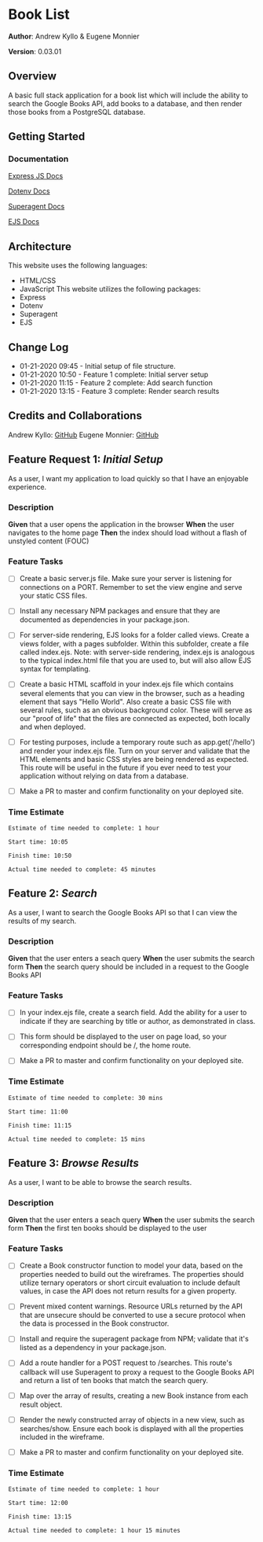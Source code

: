 
  

# Book List
  

**Author**: Andrew Kyllo & Eugene Monnier

**Version**: 0.03.01

  

## Overview

A basic full stack application for a book list which will include the ability to search the Google Books API, add books to a database, and then render those books from a PostgreSQL database.

  

## Getting Started

### Documentation

[Express JS Docs](http://expressjs.com/en/4x/api.html)

[Dotenv Docs](https://www.npmjs.com/package/dotenv)

[Superagent Docs](https://ejs.co/)

[EJS Docs](https://visionmedia.github.io/superagent/)


## Architecture

<!-- Provide a detailed description of the application design. What technologies (languages, libraries, etc) you're using, and any other relevant design information. -->
This website uses the following languages:
 - HTML/CSS
 - JavaScript
This website utilizes the following packages:
 - Express
 - Dotenv
 - Superagent
 - EJS

## Change Log

<!-- Use this area to document the iterative changes made to your application as each feature is successfully implemented. Use time stamps. Here's an examples:-->

 - 01-21-2020 09:45 - Initial setup of file structure.
 - 01-21-2020 10:50 - Feature 1 complete: Initial server setup
 - 01-21-2020 11:15 - Feature 2 complete: Add search function
 - 01-21-2020 13:15 - Feature 3 complete: Render search results

## Credits and Collaborations

<!-- Give credit (and a link) to other people or resources that helped you build this application. -->
Andrew Kyllo: [GitHub](https://github.com/kyllo34)
Eugene Monnier: [GitHub](https://github.com/eugenemonnier)
  

## Feature Request 1: *Initial Setup*
As a user, I want my application to load quickly so that I have an enjoyable experience.

### Description
**Given** that a user opens the application in the browser
**When** the user navigates to the home page
**Then** the index should load without a flash of unstyled content (FOUC)

### Feature Tasks

- [ ] Create a basic server.js file. Make sure your server is listening for connections on a PORT. Remember to set the view engine and serve your static CSS files.

- [ ] Install any necessary NPM packages and ensure that they are documented as dependencies in your package.json.

- [ ] For server-side rendering, EJS looks for a folder called views. Create a views folder, with a pages subfolder. Within this subfolder, create a file called index.ejs. Note: with server-side rendering, index.ejs is analogous to the typical index.html file that you are used to, but will also allow EJS syntax for templating.

- [ ] Create a basic HTML scaffold in your index.ejs file which contains several elements that you can view in the browser, such as a heading element that says "Hello World". Also create a basic CSS file with several rules, such as an obvious background color. These will serve as our "proof of life" that the files are connected as expected, both locally and when deployed.

- [ ] For testing purposes, include a temporary route such as app.get('/hello') and render your index.ejs file. Turn on your server and validate that the HTML elements and basic CSS styles are being rendered as expected. This route will be useful in the future if you ever need to test your application without relying on data from a database.

- [ ] Make a PR to master and confirm functionality on your deployed site.

### Time Estimate
```
Estimate of time needed to complete: 1 hour

Start time: 10:05

Finish time: 10:50

Actual time needed to complete: 45 minutes
```

## Feature 2: *Search*
As a user, I want to search the Google Books API so that I can view the results of my search.

### Description
**Given** that the user enters a seach query
**When** the user submits the search form
**Then** the search query should be included in a request to the Google Books API

### Feature Tasks
- [ ] In your index.ejs file, create a search field. Add the ability for a user to indicate if they are searching by title or author, as demonstrated in class.

- [ ] This form should be displayed to the user on page load, so your corresponding endpoint should be /, the home route.

- [ ] Make a PR to master and confirm functionality on your deployed site.

### Time Estimate
```
Estimate of time needed to complete: 30 mins

Start time: 11:00

Finish time: 11:15

Actual time needed to complete: 15 mins
```

## Feature 3: *Browse Results*
As a user, I want to be able to browse the search results.

### Description
**Given** that the user enters a seach query
**When** the user submits the search form
**Then** the first ten books should be displayed to the user

### Feature Tasks
- [ ] Create a Book constructor function to model your data, based on the properties needed to build out the wireframes. The properties should utilize ternary operators or short circuit evaluation to include default values, in case the API does not return results for a given property.

- [ ] Prevent mixed content warnings. Resource URLs returned by the API that are unsecure should be converted to use a secure protocol when the data is processed in the Book constructor.

- [ ] Install and require the superagent package from NPM; validate that it's listed as a dependency in your package.json.

- [ ] Add a route handler for a POST request to /searches. This route's callback will use Superagent to proxy a request to the Google Books API and return a list of ten books that match the search query.

- [ ] Map over the array of results, creating a new Book instance from each result object.

- [ ] Render the newly constructed array of objects in a new view, such as searches/show. Ensure each book is displayed with all the properties included in the wireframe.

- [ ] Make a PR to master and confirm functionality on your deployed site.

### Time Estimate
```
Estimate of time needed to complete: 1 hour

Start time: 12:00

Finish time: 13:15

Actual time needed to complete: 1 hour 15 minutes
```
